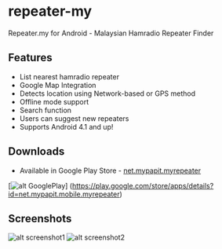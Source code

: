 # repeater-my
Repeater.my for Android - Malaysian Hamradio Repeater Finder

## Features
  * List nearest hamradio repeater
  * Google Map Integration
  * Detects location using Network-based or GPS method
  * Offline mode support
  * Search function
  * Users can suggest new repeaters
  * Supports Android 4.1 and up!


## Downloads
  * Available in Google Play Store - [net.mypapit.myrepeater](https://play.google.com/store/apps/details?id=net.mypapit.mobile.myrepeater)
  


[![alt GooglePlay](http://developer.android.com//images/brand/en_generic_rgb_wo_60.png)] (https://play.google.com/store/apps/details?id=net.mypapit.mobile.myrepeater) 




## Screenshots
![alt screenshot1](http://i.imgur.com/Z5DcEwo.png)
![alt screenshot2](http://i.imgur.com/kCRfZm3.png)
